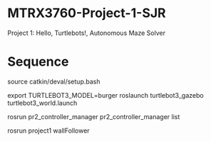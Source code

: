 # MTRX3760-Project-1-SJR
Project 1: Hello, Turtlebots!, Autonomous Maze Solver

# Sequence
source catkin/deval/setup.bash

export TURTLEBOT3_MODEL=burger
roslaunch turtlebot3_gazebo turtlebot3_world.launch

rosrun pr2_controller_manager pr2_controller_manager list

rosrun project1 wallFollower
